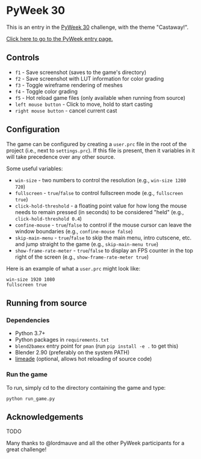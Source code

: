 # PyWeek 30

This is an entry in the [PyWeek 30](https://pyweek.org/30/) challenge, with the theme "Castaway!".

[Click here to go to the PyWeek entry page.](https://pyweek.org/e/space-e/)


## Controls

* `f1` - Save screenshot (saves to the game's directory)
* `f2` - Save screenshot with LUT information for color grading
* `f3` - Toggle wireframe rendering of meshes
* `f4` - Toggle color grading
* `f5` - Hot reload game files (only available when running from source)
* `left mouse button` - Click to move, hold to start casting
* `right mouse button` - cancel current cast

## Configuration

The game can be configured by creating a `user.prc` file in the root of the project (i.e., next to `settings.prc`).
If this file is present, then it variables in it will take precedence over any other source.

Some useful variables:

* `win-size` - two numbers to control the resolution (e.g., `win-size 1280 720`)
* `fullscreen` - `true`/`false` to control fullscreen mode (e.g., `fullscreen true`)
* `click-hold-threshold` - a floating point value for how long the mouse needs to remain pressed (in seconds) to be considered "held" (e.g., `click-hold-threshold 0.4`)
* `confine-mouse` - `true`/`false` to control if the mouse cursor can leave the window boundaries (e.g., `confine-mouse false`)
* `skip-main-menu` - `true`/`false` to skip the main menu, intro cutscene, etc. and jump straight to the game (e.g., `skip-main-menu true`)
* `show-frame-rate-meter` - `true`/`false` to display an FPS counter in the top right of the screen (e.g., `show-frame-rate-meter true`)

Here is an example of what a `user.prc` might look like:

```
win-size 1920 1080
fullscreen true
```

## Running from source

### Dependencies

* Python 3.7+
* Python packages in `requirements.txt`
* `blend2bamex` entry point for `pman` (run `pip install -e .` to get this)
* Blender 2.90 (preferably on the system PATH)
* [limeade](https://pypi.org/project/limeade/) (optional, allows hot reloading of source code)

### Run the game


To run, simply cd to the directory containing the game and type:

```
python run_game.py
```

## Acknowledgements

TODO

Many thanks to @lordmauve and all the other PyWeek participants for a great challenge!
